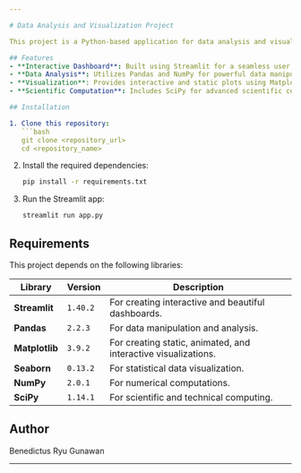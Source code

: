 ```yaml
---

# Data Analysis and Visualization Project

This project is a Python-based application for data analysis and visualization. The application leverages popular data science libraries to process, analyze, and visualize datasets of PRSA Dongsi Air Pollution Dataset from (01/03/2013 - 28/02/2017).

## Features
- **Interactive Dashboard**: Built using Streamlit for a seamless user experience.
- **Data Analysis**: Utilizes Pandas and NumPy for powerful data manipulation.
- **Visualization**: Provides interactive and static plots using Matplotlib and Seaborn.
- **Scientific Computation**: Includes SciPy for advanced scientific computations.

## Installation

1. Clone this repository:
   ```bash
   git clone <repository_url>
   cd <repository_name>
   ```

2. Install the required dependencies:
   ```bash
   pip install -r requirements.txt
   ```

3. Run the Streamlit app:
   ```bash
   streamlit run app.py
   ```

## Requirements
This project depends on the following libraries:

| Library       | Version   | Description                                      |
|---------------|-----------|--------------------------------------------------|
| **Streamlit** | `1.40.2`  | For creating interactive and beautiful dashboards. |
| **Pandas**    | `2.2.3`   | For data manipulation and analysis.              |
| **Matplotlib**| `3.9.2`   | For creating static, animated, and interactive visualizations. |
| **Seaborn**   | `0.13.2`  | For statistical data visualization.              |
| **NumPy**     | `2.0.1`   | For numerical computations.                      |
| **SciPy**     | `1.14.1`  | For scientific and technical computing.          |

## Author
Benedictus Ryu Gunawan  

---
```

